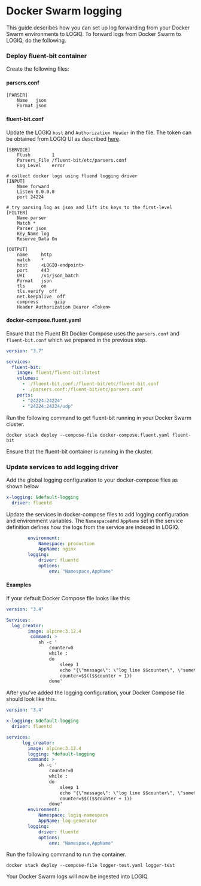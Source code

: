# Docker Swarm logging

This guide describes how you can set up log forwarding from your Docker Swarm environments to LOGIQ. To forward logs from Docker Swarm to LOGIQ, do the following.

### Deploy fluent-bit container

Create the following files:

#### parsers.conf

```apacheconf
[PARSER]
    Name   json
    Format json
```

#### fluent-bit.conf

Update the LOGIQ `host` and `Authorization Header` in the file. The token can be obtained from LOGIQ UI as described [here](generating-a-secure-ingest-token.md#obtaining-an-ingest-token-using-ui).

```apacheconf
[SERVICE]
    Flush        1
    Parsers_File /fluent-bit/etc/parsers.conf
    Log_Level    error

# collect docker logs using fluend logging driver
[INPUT]
    Name forward
    Listen 0.0.0.0
    port 24224

# try parsing log as json and lift its keys to the first-level
[FILTER]
    Name parser
    Match *
    Parser json
    Key_Name log
    Reserve_Data On

[OUTPUT]
    name     http
    match    *
    host     <LOGIQ-endpoint>
    port     443
    URI      /v1/json_batch
    Format   json
    tls      on
    tls.verify  off
    net.keepalive  off
    compress      gzip
    Header Authorization Bearer <Token>
```

#### docker-compose.fluent.yaml

Ensure that the Fluent Bit Docker Compose uses the `parsers.conf` and `fluent-bit.conf` which we prepared in the previous step.&#x20;

```yaml
version: "3.7"

services:
  fluent-bit:
    image: fluent/fluent-bit:latest
    volumes:
      - ./fluent-bit.conf:/fluent-bit/etc/fluent-bit.conf
      - ./parsers.conf:/fluent-bit/etc/parsers.conf
    ports:
      - "24224:24224"
      - "24224:24224/udp"
```

Run the following command to get fluent-bit running in your Docker Swarm cluster.

```
docker stack deploy --compose-file docker-compose.fluent.yaml fluent-bit
```

Ensure that the fluent-bit container is running in the cluster.

### Update services to add logging driver

Add the global logging configuration to your docker-compose files as shown below

```yaml
x-logging: &default-logging
  driver: fluentd
```

Update the services in docker-compose files to add logging configuration and environment variables. The `Namespace`and `AppName` set in the service definition defines how the logs from the service are indexed in LOGIQ.

```yaml
        environment:
            Namespace: production
            AppName: nginx
        logging:
            driver: fluentd
            options:
                env: "Namespace,AppName"
```

#### Examples

If your default Docker Compose file looks like this:

```yaml
version: "3.4"

Services:
  log_creator:
        image: alpine:3.12.4
         command: >
            sh -c '
                counter=0
                while :
                do
                    sleep 1
                    echo "{\"message\": \"log line $$counter\", \"something\": \"else\"}"
                    counter=$$(($$counter + 1))
                done'


```

After you’ve added the logging configuration, your Docker Compose file should look like this.

```yaml
version: "3.4"

x-logging: &default-logging
  driver: fluentd

services:
      log_creator:
        image: alpine:3.12.4
        logging: *default-logging
        command: >
            sh -c '
                counter=0
                while :
                do
                    sleep 1
                    echo "{\"message\": \"log line $$counter\", \"something\": \"else\"}"
                    counter=$$(($$counter + 1))
                done'
        environment:
            Namespace: logiq-namespace
            AppName: log-generator
        logging:
            driver: fluentd
            options:
                env: "Namespace,AppName"
```

Run the following command to run the container.&#x20;

```
docker stack deploy --compose-file logger-test.yaml logger-test
```

Your Docker Swarm logs will now be ingested into LOGIQ.
